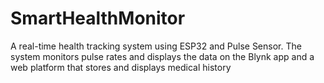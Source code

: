 # SmartHealthMonitor
 A real-time health tracking system using ESP32 and Pulse Sensor. The system monitors pulse rates and displays the data on the Blynk app and a web platform that stores and displays medical history
